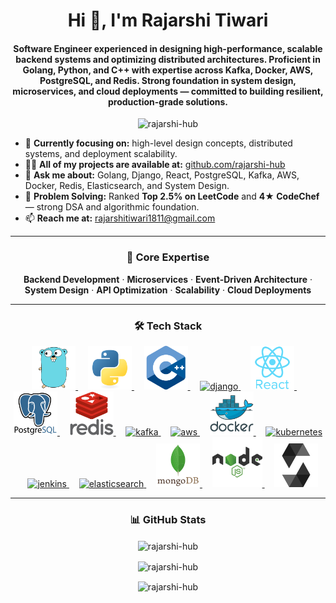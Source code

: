 <h1 align="center">Hi 👋, I'm Rajarshi Tiwari</h1>
<h4 align="center">
Software Engineer experienced in designing <b>high-performance, scalable backend systems</b> and optimizing distributed architectures.  
Proficient in <b>Golang, Python, and C++</b> with expertise across <b>Kafka, Docker, AWS, PostgreSQL, and Redis</b>.  
Strong foundation in <b>system design, microservices, and cloud deployments</b> — committed to building resilient, production-grade solutions.  
</h4>

<p align="center"> 
  <img src="https://komarev.com/ghpvc/?username=rajarshi-hub&label=Profile%20views&color=0e75b6&style=flat" alt="rajarshi-hub" /> 
</p>

- 🌱 **Currently focusing on:** high-level design concepts, distributed systems, and deployment scalability.  
- 👨‍💻 **All of my projects are available at:** [github.com/rajarshi-hub](https://github.com/rajarshi-hub)  
- 💬 **Ask me about:** Golang, Django, React, PostgreSQL, Kafka, AWS, Docker, Redis, Elasticsearch, and System Design.  
- 🧠 **Problem Solving:** Ranked **Top 2.5% on LeetCode** and **4★ CodeChef** — strong DSA and algorithmic foundation.  
- 📫 **Reach me at:** [rajarshitiwari1811@gmail.com](mailto:rajarshitiwari1811@gmail.com)

---

<h3 align="center">🧠 Core Expertise</h3>

<p align="center">
<b>Backend Development</b> · <b>Microservices</b> · <b>Event-Driven Architecture</b> · <b>System Design</b> · <b>API Optimization</b> · <b>Scalability</b> · <b>Cloud Deployments</b>
</p>

---

<h3 align="center">🛠️ Tech Stack</h3>
<p align="center">

<!-- Golang -->
<a href="https://go.dev/" target="_blank">
  <img src="https://raw.githubusercontent.com/devicons/devicon/master/icons/go/go-original.svg" alt="golang" width="70" height="70"/>
</a>
&nbsp;&nbsp;&nbsp;

<!-- Python -->
<a href="https://www.python.org" target="_blank">
  <img src="https://raw.githubusercontent.com/devicons/devicon/master/icons/python/python-original.svg" alt="python" width="70" height="70"/>
</a>
&nbsp;&nbsp;&nbsp;

<!-- C++ -->
<a href="https://www.w3schools.com/cpp/" target="_blank">
  <img src="https://raw.githubusercontent.com/devicons/devicon/master/icons/cplusplus/cplusplus-original.svg" alt="cplusplus" width="70" height="70"/>
</a>
&nbsp;&nbsp;&nbsp;

<!-- Django -->
<a href="https://www.djangoproject.com/" target="_blank">
  <img src="https://static.djangoproject.com/img/logos/django-logo-negative.svg" alt="django" width="120" height="70"/>
</a>
&nbsp;&nbsp;&nbsp;

<!-- React -->
<a href="https://reactjs.org/" target="_blank">
  <img src="https://raw.githubusercontent.com/devicons/devicon/master/icons/react/react-original-wordmark.svg" alt="react" width="70" height="70"/>
</a>
&nbsp;&nbsp;&nbsp;

<!-- PostgreSQL -->
<a href="https://www.postgresql.org/" target="_blank">
  <img src="https://raw.githubusercontent.com/devicons/devicon/master/icons/postgresql/postgresql-original-wordmark.svg" alt="postgresql" width="70" height="70"/>
</a>
&nbsp;&nbsp;&nbsp;

<!-- Redis -->
<a href="https://redis.io/" target="_blank">
  <img src="https://raw.githubusercontent.com/devicons/devicon/master/icons/redis/redis-original-wordmark.svg" alt="redis" width="70" height="70"/>
</a>
&nbsp;&nbsp;&nbsp;

<!-- Kafka -->
<a href="https://kafka.apache.org/" target="_blank">
  <img src="https://www.vectorlogo.zone/logos/apache_kafka/apache_kafka-icon.svg" alt="kafka" width="70" height="70"/>
</a>
&nbsp;&nbsp;&nbsp;

<!-- AWS -->
<a href="https://aws.amazon.com" target="_blank">
  <img src="https://www.vectorlogo.zone/logos/amazon_aws/amazon_aws-icon.svg" alt="aws" width="70" height="70"/>
</a>
&nbsp;&nbsp;&nbsp;

<!-- Docker -->
<a href="https://www.docker.com/" target="_blank">
  <img src="https://raw.githubusercontent.com/devicons/devicon/master/icons/docker/docker-original-wordmark.svg" alt="docker" width="70" height="70"/>
</a>
&nbsp;&nbsp;&nbsp;

<!-- Kubernetes -->
<a href="https://kubernetes.io/" target="_blank">
  <img src="https://www.vectorlogo.zone/logos/kubernetes/kubernetes-icon.svg" alt="kubernetes" width="70" height="70"/>
</a>
&nbsp;&nbsp;&nbsp;

<!-- Jenkins -->
<a href="https://www.jenkins.io/" target="_blank">
  <img src="https://www.vectorlogo.zone/logos/jenkins/jenkins-icon.svg" alt="jenkins" width="70" height="70"/>
</a>
&nbsp;&nbsp;&nbsp;

<!-- Elasticsearch -->
<a href="https://www.elastic.co/" target="_blank">
  <img src="https://www.vectorlogo.zone/logos/elastic/elastic-icon.svg" alt="elasticsearch" width="70" height="70"/>
</a>
&nbsp;&nbsp;&nbsp;

<!-- MongoDB -->
<a href="https://www.mongodb.com/" target="_blank">
  <img src="https://raw.githubusercontent.com/devicons/devicon/master/icons/mongodb/mongodb-original-wordmark.svg" alt="mongodb" width="70" height="70"/>
</a>
&nbsp;&nbsp;&nbsp;

<!-- Node.js -->
<a href="https://nodejs.org" target="_blank">
  <img src="https://raw.githubusercontent.com/devicons/devicon/master/icons/nodejs/nodejs-original-wordmark.svg" alt="nodejs" width="80" height="80"/>
</a>
&nbsp;&nbsp;&nbsp;

<!-- Solidity -->
<a href="https://soliditylang.org/" target="_blank">
  <img src="https://raw.githubusercontent.com/devicons/devicon/master/icons/solidity/solidity-original.svg" alt="solidity" width="70" height="70"/>
</a>

</p>

---

<h3 align="center">📊 GitHub Stats</h3>

<p align="center">
  <img align="center" src="https://github-readme-stats.vercel.app/api?username=rajarshi-hub&show_icons=true&locale=en" alt="rajarshi-hub" />
</p>

<p align="center">
  <img align="center" src="https://github-readme-streak-stats.herokuapp.com/?user=rajarshi-hub" alt="rajarshi-hub" />
</p>

<p align="center">
  <img align="center" src="https://github-readme-stats.vercel.app/api/top-langs?username=rajarshi-hub&show_icons=true&locale=en&layout=compact" alt="rajarshi-hub" />
</p>
